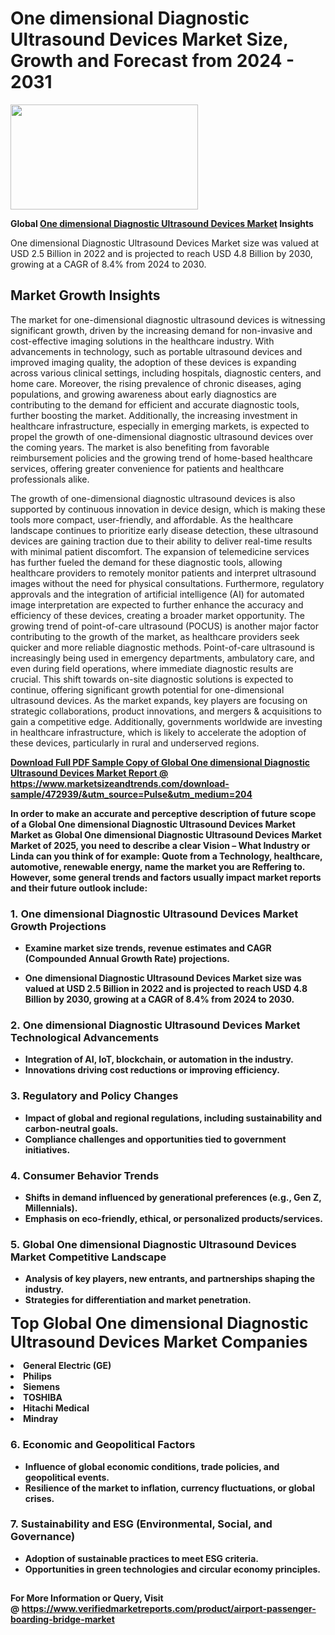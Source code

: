 <H1>One dimensional Diagnostic Ultrasound Devices Market Size, Growth and Forecast from 2024 - 2031</H1><img class="aligncenter size-medium wp-image-584254" src="https://thirdeyenews.in/wp-content/uploads/2024/09/Global-Market-Research-300x168.jpeg" alt="" width="300" height="168" /><p><strong>Global&nbsp;<a href="https://www.marketsizeandtrends.com/download-sample/472939/&amp;utm_source=Pulse&amp;utm_medium=204">One dimensional Diagnostic Ultrasound Devices Market</a> Insights</strong></p><p>One dimensional Diagnostic Ultrasound Devices Market size was valued at USD 2.5 Billion in 2022 and is projected to reach USD 4.8 Billion by 2030, growing at a CAGR of 8.4% from 2024 to 2030.</p><p><h2>Market Growth Insights</h2> <p>The market for one-dimensional diagnostic ultrasound devices is witnessing significant growth, driven by the increasing demand for non-invasive and cost-effective imaging solutions in the healthcare industry. With advancements in technology, such as portable ultrasound devices and improved imaging quality, the adoption of these devices is expanding across various clinical settings, including hospitals, diagnostic centers, and home care. Moreover, the rising prevalence of chronic diseases, aging populations, and growing awareness about early diagnostics are contributing to the demand for efficient and accurate diagnostic tools, further boosting the market. Additionally, the increasing investment in healthcare infrastructure, especially in emerging markets, is expected to propel the growth of one-dimensional diagnostic ultrasound devices over the coming years. The market is also benefiting from favorable reimbursement policies and the growing trend of home-based healthcare services, offering greater convenience for patients and healthcare professionals alike.</p> <p><strong><a href="#"></a></strong></p> <p>The growth of one-dimensional diagnostic ultrasound devices is also supported by continuous innovation in device design, which is making these tools more compact, user-friendly, and affordable. As the healthcare landscape continues to prioritize early disease detection, these ultrasound devices are gaining traction due to their ability to deliver real-time results with minimal patient discomfort. The expansion of telemedicine services has further fueled the demand for these diagnostic tools, allowing healthcare providers to remotely monitor patients and interpret ultrasound images without the need for physical consultations. Furthermore, regulatory approvals and the integration of artificial intelligence (AI) for automated image interpretation are expected to further enhance the accuracy and efficiency of these devices, creating a broader market opportunity. The growing trend of point-of-care ultrasound (POCUS) is another major factor contributing to the growth of the market, as healthcare providers seek quicker and more reliable diagnostic methods. Point-of-care ultrasound is increasingly being used in emergency departments, ambulatory care, and even during field operations, where immediate diagnostic results are crucial. This shift towards on-site diagnostic solutions is expected to continue, offering significant growth potential for one-dimensional ultrasound devices. As the market expands, key players are focusing on strategic collaborations, product innovations, and mergers & acquisitions to gain a competitive edge. Additionally, governments worldwide are investing in healthcare infrastructure, which is likely to accelerate the adoption of these devices, particularly in rural and underserved regions.</p> <p><strong><a href="#"></p><p><span class=""><strong>Download Full PDF Sample Copy of Global One dimensional Diagnostic Ultrasound Devices Market Report</strong> @ <a href="https://www.marketsizeandtrends.com/download-sample/472939/&amp;utm_source=Pulse&amp;utm_medium=204" target="_blank">https://www.marketsizeandtrends.com/download-sample/472939/&amp;utm_source=Pulse&amp;utm_medium=204</a></span></p><p>In order to make an accurate and perceptive description of future scope of a Global&nbsp;One dimensional Diagnostic Ultrasound Devices Market Market as Global&nbsp;One dimensional Diagnostic Ultrasound Devices Market Market of 2025, you need to describe a clear Vision &ndash; What Industry or Linda can you think of for example: Quote from a Technology, healthcare, automotive, renewable energy, name the market you are Reffering to. However, some general trends and factors usually impact market reports and their future outlook include:</p><h3>1.&nbsp;<strong>One dimensional Diagnostic Ultrasound Devices Market Growth Projections</strong></h3><ul><li>Examine market size trends, revenue estimates and CAGR (Compounded Annual Growth Rate) projections.</li><li><p>One dimensional Diagnostic Ultrasound Devices Market size was valued at USD 2.5 Billion in 2022 and is projected to reach USD 4.8 Billion by 2030, growing at a CAGR of 8.4% from 2024 to 2030.</p></li></ul><h3>2.&nbsp;<strong>One dimensional Diagnostic Ultrasound Devices Market Technological Advancements</strong></h3><ul><li>Integration of AI, IoT, blockchain, or automation in the industry.</li><li>Innovations driving cost reductions or improving efficiency.</li></ul><h3>3.&nbsp;<strong>Regulatory and Policy Changes</strong></h3><ul><li>Impact of global and regional regulations, including sustainability and carbon-neutral goals.</li><li>Compliance challenges and opportunities tied to government initiatives.</li></ul><h3>4.&nbsp;<strong>Consumer Behavior Trends</strong></h3><ul><li>Shifts in demand influenced by generational preferences (e.g., Gen Z, Millennials).</li><li>Emphasis on eco-friendly, ethical, or personalized products/services.</li></ul><h3>5.&nbsp;<strong>Global One dimensional Diagnostic Ultrasound Devices Market Competitive Landscape</strong></h3><ul><li>Analysis of key players, new entrants, and partnerships shaping the industry.</li><li>Strategies for differentiation and market penetration.</li></ul><p data-pm-slice="1 1 []"><span style="color: inherit; font-family: inherit; font-size: 25px;">Top Global One dimensional Diagnostic Ultrasound Devices Market Companies</span></p><div class="" data-test-id=""><p><li>General Electric (GE)</li><li> Philips</li><li> Siemens</li><li> TOSHIBA</li><li> Hitachi Medical</li><li> Mindray</li></p></div><h3>6.&nbsp;<strong>Economic and Geopolitical Factors</strong></h3><ul><li>Influence of global economic conditions, trade policies, and geopolitical events.</li><li>Resilience of the market to inflation, currency fluctuations, or global crises.</li></ul><h3>7.&nbsp;<strong>Sustainability and ESG (Environmental, Social, and Governance)</strong></h3><ul><li>Adoption of sustainable practices to meet ESG criteria.</li><li>Opportunities in green technologies and circular economy principles.</li></ul><h2><strong style="font-size: 14px;">For More Information or Query, Visit @&nbsp;</strong><a style="background-color: #ffffff; font-size: 14px;" href="https://www.marketsizeandtrends.com/report/one-dimensional-diagnostic-ultrasound-devices-market/" target="_blank">https://www.verifiedmarketreports.com/product/airport-passenger-boarding-bridge-market</a></h2>
